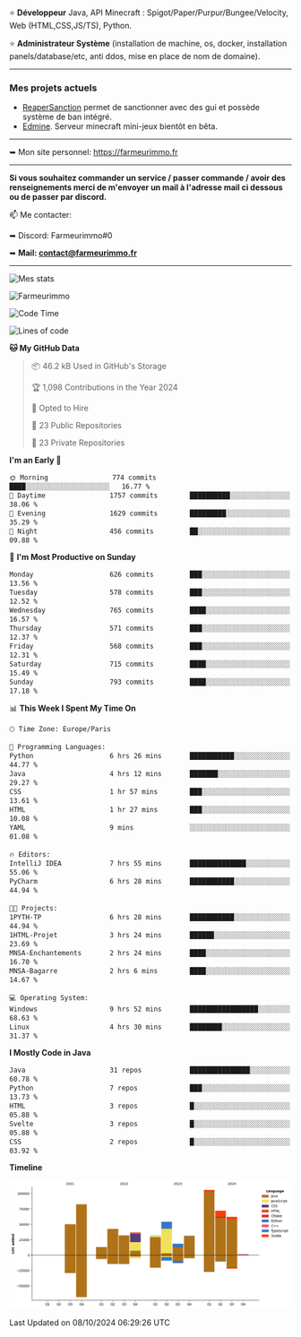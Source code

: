 ⭐ **Développeur** Java, API Minecraft : Spigot/Paper/Purpur/Bungee/Velocity, Web (HTML,CSS,JS/TS), Python.

⭐ **Administrateur Système** (installation de machine, os, docker, installation panels/database/etc, anti ddos, mise en place de nom de domaine).

---

### Mes projets actuels
- [ReaperSanction](https://www.spigotmc.org/resources/reapersanction.89580/) permet de sanctionner avec des gui et possède système de ban intégré.
- [Edmine](https://edmine.net). Serveur minecraft mini-jeux bientôt en bêta.

---

➥ Mon site personnel: https://farmeurimmo.fr

---

**Si vous souhaitez commander un service / passer commande / avoir des renseignements merci de m'envoyer un mail à l'adresse mail ci dessous ou de passer par discord.**

📫 Me contacter:
 
   ➥ Discord: Farmeurimmo#0
   
   ➥ **Mail: contact@farmeurimmo.fr**

---

![Mes stats](https://github-readme-stats.farmeurimmo.fr/api?username=Farmeurimmo&count_private=true&show_icons=true&theme=radical)

<img src="https://komarev.com/ghpvc/?username=Farmeurimmo" alt="Farmeurimmo" />

<!--START_SECTION:waka-->
![Code Time](http://img.shields.io/badge/Code%20Time-1%2C592%20hrs%2043%20mins-blue)

![Lines of code](https://img.shields.io/badge/From%20Hello%20World%20I%27ve%20Written-633.8%20thousand%20lines%20of%20code-blue)

**🐱 My GitHub Data** 

> 📦 46.2 kB Used in GitHub's Storage 
 > 
> 🏆 1,098 Contributions in the Year 2024
 > 
> 💼 Opted to Hire
 > 
> 📜 23 Public Repositories 
 > 
> 🔑 23 Private Repositories 
 > 
**I'm an Early 🐤** 

```text
🌞 Morning                774 commits         ████░░░░░░░░░░░░░░░░░░░░░   16.77 % 
🌆 Daytime                1757 commits        ██████████░░░░░░░░░░░░░░░   38.06 % 
🌃 Evening                1629 commits        █████████░░░░░░░░░░░░░░░░   35.29 % 
🌙 Night                  456 commits         ██░░░░░░░░░░░░░░░░░░░░░░░   09.88 % 
```
📅 **I'm Most Productive on Sunday** 

```text
Monday                   626 commits         ███░░░░░░░░░░░░░░░░░░░░░░   13.56 % 
Tuesday                  578 commits         ███░░░░░░░░░░░░░░░░░░░░░░   12.52 % 
Wednesday                765 commits         ████░░░░░░░░░░░░░░░░░░░░░   16.57 % 
Thursday                 571 commits         ███░░░░░░░░░░░░░░░░░░░░░░   12.37 % 
Friday                   568 commits         ███░░░░░░░░░░░░░░░░░░░░░░   12.31 % 
Saturday                 715 commits         ████░░░░░░░░░░░░░░░░░░░░░   15.49 % 
Sunday                   793 commits         ████░░░░░░░░░░░░░░░░░░░░░   17.18 % 
```


📊 **This Week I Spent My Time On** 

```text
🕑︎ Time Zone: Europe/Paris

💬 Programming Languages: 
Python                   6 hrs 26 mins       ███████████░░░░░░░░░░░░░░   44.77 % 
Java                     4 hrs 12 mins       ███████░░░░░░░░░░░░░░░░░░   29.27 % 
CSS                      1 hr 57 mins        ███░░░░░░░░░░░░░░░░░░░░░░   13.61 % 
HTML                     1 hr 27 mins        ███░░░░░░░░░░░░░░░░░░░░░░   10.08 % 
YAML                     9 mins              ░░░░░░░░░░░░░░░░░░░░░░░░░   01.08 % 

🔥 Editors: 
IntelliJ IDEA            7 hrs 55 mins       ██████████████░░░░░░░░░░░   55.06 % 
PyCharm                  6 hrs 28 mins       ███████████░░░░░░░░░░░░░░   44.94 % 

🐱‍💻 Projects: 
1PYTH-TP                 6 hrs 28 mins       ███████████░░░░░░░░░░░░░░   44.94 % 
1HTML-Projet             3 hrs 24 mins       ██████░░░░░░░░░░░░░░░░░░░   23.69 % 
MNSA-Enchantements       2 hrs 24 mins       ████░░░░░░░░░░░░░░░░░░░░░   16.70 % 
MNSA-Bagarre             2 hrs 6 mins        ████░░░░░░░░░░░░░░░░░░░░░   14.67 % 

💻 Operating System: 
Windows                  9 hrs 52 mins       █████████████████░░░░░░░░   68.63 % 
Linux                    4 hrs 30 mins       ████████░░░░░░░░░░░░░░░░░   31.37 % 
```

**I Mostly Code in Java** 

```text
Java                     31 repos            ███████████████░░░░░░░░░░   60.78 % 
Python                   7 repos             ███░░░░░░░░░░░░░░░░░░░░░░   13.73 % 
HTML                     3 repos             █░░░░░░░░░░░░░░░░░░░░░░░░   05.88 % 
Svelte                   3 repos             █░░░░░░░░░░░░░░░░░░░░░░░░   05.88 % 
CSS                      2 repos             █░░░░░░░░░░░░░░░░░░░░░░░░   03.92 % 
```



**Timeline**

![Lines of Code chart](https://raw.githubusercontent.com/Farmeurimmo/Farmeurimmo/main/assets/bar_graph.png)


 Last Updated on 08/10/2024 06:29:26 UTC
<!--END_SECTION:waka-->
